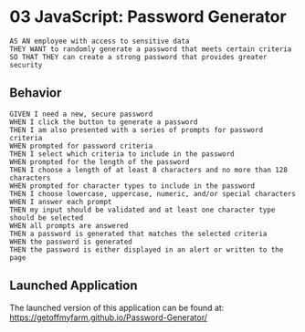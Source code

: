 # 03 JavaScript: Password Generator
```
AS AN employee with access to sensitive data
THEY WANT to randomly generate a password that meets certain criteria
SO THAT THEY can create a strong password that provides greater security
```

## Behavior

```
GIVEN I need a new, secure password
WHEN I click the button to generate a password
THEN I am also presented with a series of prompts for password criteria
WHEN prompted for password criteria
THEN I select which criteria to include in the password
WHEN prompted for the length of the password
THEN I choose a length of at least 8 characters and no more than 128 characters
WHEN prompted for character types to include in the password
THEN I choose lowercase, uppercase, numeric, and/or special characters
WHEN I answer each prompt
THEN my input should be validated and at least one character type should be selected
WHEN all prompts are answered
THEN a password is generated that matches the selected criteria
WHEN the password is generated
THEN the password is either displayed in an alert or written to the page
```

## Launched Application

The launched version of this application can be found at: https://getoffmyfarm.github.io/Password-Generator/